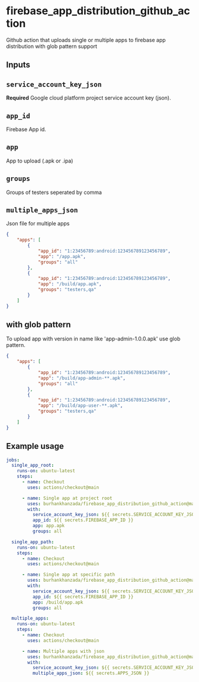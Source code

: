 # firebase_app_distribution_github_action

Github action that uploads single or multiple apps to firebase app distribution
with glob pattern support

## Inputs

## `service_account_key_json`

**Required** Google cloud platform project service account key (json).

## `app_id`

Firebase App id.

## `app`

App to upload (.apk or .ipa)

## `groups`

Groups of testers seperated by comma

## `multiple_apps_json`

Json file for multiple apps

```json
{
    "apps": [
        {
            "app_id": "1:23456789:android:123456789123456789",
            "app": "/app.apk",
            "groups": "all"
        },
        {
            "app_id": "1:23456789:android:123456789123456789",
            "app": "/build/app.apk",
            "groups": "testers,qa"
        }
    ]
}
```

## with glob pattern

To upload app with version in name like 'app-admin-1.0.0.apk' use glob pattern.

```json
{
    "apps": [
        {
            "app_id": "1:23456789:android:123456789123456789",
            "app": "/build/app-admin-**.apk",
            "groups": "all"
        },
        {
            "app_id": "1:23456789:android:123456789123456789",
            "app": "/build/app-user-**.apk",
            "groups": "testers,qa"
        }
    ]
}
```

## Example usage

```yml
jobs:
  single_app_root:
    runs-on: ubuntu-latest
    steps:
      - name: Checkout
        uses: actions/checkout@main

      - name: Single app at project root
        uses: burhankhanzada/firebase_app_distribution_github_action@main
        with:
          service_account_key_json: ${{ secrets.SERVICE_ACCOUNT_KEY_JSON }}
          app_id: ${{ secrets.FIREBASE_APP_ID }}
          app: app.apk
          groups: all

  single_app_path:
    runs-on: ubuntu-latest
    steps:
      - name: Checkout
        uses: actions/checkout@main

      - name: Single app at specific path
        uses: burhankhanzada/firebase_app_distribution_github_action@main
        with:
          service_account_key_json: ${{ secrets.SERVICE_ACCOUNT_KEY_JSON }}
          app_id: ${{ secrets.FIREBASE_APP_ID }}
          app: /build/app.apk
          groups: all

  multiple_apps:
    runs-on: ubuntu-latest
    steps:
      - name: Checkout
        uses: actions/checkout@main

      - name: Multiple apps with json
        uses: burhankhanzada/firebase_app_distribution_github_action@main
        with:
          service_account_key_json: ${{ secrets.SERVICE_ACCOUNT_KEY_JSON }}
          multiple_apps_json: ${{ secrets.APPS_JSON }}
```
